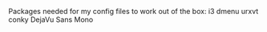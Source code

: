 Packages needed for my config files to work out of the box:
	i3
	dmenu
	urxvt
	conky
	DejaVu Sans Mono 
